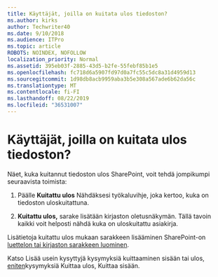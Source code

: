 ```yaml
---
title: Käyttäjät, joilla on kuitata ulos tiedoston?
ms.author: kirks
author: Techwriter40
ms.date: 9/10/2018
ms.audience: ITPro
ms.topic: article
ROBOTS: NOINDEX, NOFOLLOW
localization_priority: Normal
ms.assetid: 395eb03f-2885-43d5-b2fe-55febf85b1e5
ms.openlocfilehash: fc718d6a5907fd97d0a7fc55c5dc8a31d4959d13
ms.sourcegitcommit: 1d98db8acb9959aba3b5e308a567ade6b62da56c
ms.translationtype: MT
ms.contentlocale: fi-FI
ms.lasthandoff: 08/22/2019
ms.locfileid: "36531007"
---
```

# <a name="who-has-a-file-checked-out"></a>Käyttäjät, joilla on kuitata ulos tiedoston?

Näet, kuka kuitannut tiedoston ulos SharePoint, voit tehdä jompikumpi seuraavista toimista:
  
1. Päälle **Kuitattu ulos** Nähdäksesi työkaluvihje, joka kertoo, kuka on tiedoston uloskuitattuna. 
    
2. **Kuitattu ulos,** sarake lisätään kirjaston oletusnäkymän. Tällä tavoin kaikki voit helposti nähdä kuka on uloskuitattu asiakirja. 
    
Lisätietoja kuitattu ulos mukaan sarakkeen lisääminen SharePoint-on [luettelon tai kirjaston sarakkeen luominen](https://go.microsoft.com/fwlink/?linkid=2019591). 
  
Katso Lisää usein kysyttyjä kysymyksiä kuittaaminen sisään tai ulos, [eniten](https://go.microsoft.com/fwlink/?linkid=2018786)kysymyksiä Kuittaa ulos, Kuittaa sisään.
  

